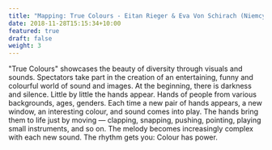 ```yaml
---
title: "Mapping: True Colours - Eitan Rieger & Eva Von Schirach (Niemcy)"
date: 2018-11-28T15:15:34+10:00
featured: true
draft: false
weight: 3
---
```

"True Colours" showcases the beauty of diversity through visuals and sounds. Spectators take part in the creation of an entertaining, funny and colourful world of sound and images.
At the beginning, there is darkness and silence. Little by little the hands appear. Hands of people from various backgrounds, ages, genders. Each time a new pair of hands appears, a new window, an interesting colour, and sound comes into play. The hands bring them to life just by moving  — clapping, snapping, pushing, pointing, playing small instruments, and so on. The melody becomes increasingly complex with each new sound. The rhythm gets you: Colour has power.